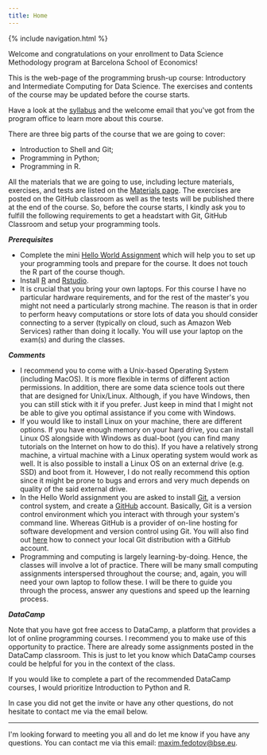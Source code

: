 ```yaml
---
title: Home
---
```

{% include navigation.html %}

Welcome and congratulations on your enrollment to Data Science Methodology program at Barcelona School of Economics!

This is the web-page of the programming brush-up course: Introductory and Intermediate Computing for Data Science. The exercises and contents of the course may be updated before the course starts.

Have a look at the <a href="docs/syllabus.pdf" target="_blank">syllabus</a> and the welcome email that you've got from the program office to learn more about this course.

There are three big parts of the course that we are going to cover:
* Introduction to Shell and Git;
* Programming in Python;
* Programming in R.

All the materials that we are going to use, including lecture materials, exercises, and tests are listed on the [Materials page](./materials.md). The exercises are posted on the GitHub classroom as well as the tests will be published there at the end of the course. So, before the course starts, I kindly ask you to fulfill the following requirements to get a headstart with Git, GitHub Classroom and setup your programming tools.

***Prerequisites*** 

* Complete the mini [Hello World Assignment](./python/python-hello-world.md) which will help you to set up your programming tools and prepare for the course. It does not touch the R part of the course though.
* Install [R](https://cloud.r-project.org) and [Rstudio](https://www.rstudio.com/products/rstudio/download/#download).
* It is crucial that you bring your own laptops. For this course I have no particular hardware requirements, and for the rest of the master's you might not need a particularly strong machine. The reason is that in order to perform heavy computations or store lots of data you should consider connecting to a server (typically on cloud, such as Amazon Web Services) rather than doing it locally. You will use your laptop on the exam(s) and during the classes.

***Comments***

* I recommend you to come with a Unix-based Operating System (including MacOS). It is more flexible in terms of different action permissions. In addition, there are some data science tools out there that are designed for Unix/Linux. Although, if you have Windows, then you can still stick with it if you prefer. Just keep in mind that I might not be able to give you optimal assistance if you come with Windows.
* If you would like to install Linux on your machine, there are different options. If you have enough memory on your hard drive, you can install Linux OS alongside with Windows as dual-boot (you can find many tutorials on the Internet on how to do this). If you have a relatively strong machine, a virtual machine with a Linux operating system would work as well. It is also possible to install a Linux OS on an external drive (e.g. SSD) and boot from it. However, I do not really recommend this option since it might be prone to bugs and errors and very much depends on quality of the said external drive.
* In the Hello World assignment you are asked to install [Git](https://git-scm.com/), a version control system, and create a [GitHub](https://github.com) account. Basically, Git is a version control environment which you interact with through your system's command line. Whereas GitHub is a provider of on-line hosting for software development and version control using Git. You will also find out [here](https://towardsdatascience.com/getting-started-with-git-and-github-6fcd0f2d4ac6) how to connect your local Git distribution with a GitHub account.
* Programming and computing is largely learning-by-doing. Hence, the classes will involve a lot of practice. There will be many small computing assignments interspersed throughout the course; and, again, you will need your own laptop to follow these. I will be there to guide you through the process, answer any questions and speed up the learning process.

***DataCamp***

Note that you have got free access to DataCamp, a platform that provides a lot of online programming courses. I recommend you to make use of this opportunity to practice. There are already some assignments posted in the DataCamp classroom. This is just to let you know which DataCamp courses could be helpful for you in the context of the class. 

If you would like to complete a part of the recommended DataCamp courses, I would prioritize Introduction to Python and R. 

In case you did not get the invite or have any other questions, do not hesitate to contact me via the email below. 

---

I'm looking forward to meeting you all and do let me know if you have any questions. You can contact me via this email: maxim.fedotov@bse.eu.